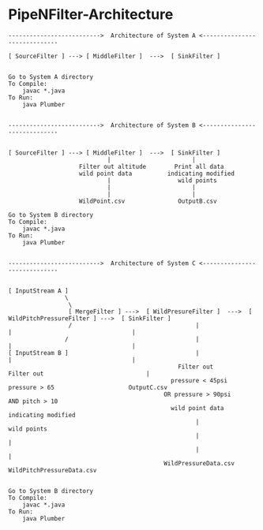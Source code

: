 # PipeNFilter-Architecture


    -------------------------->  Architecture of System A <-----------------------------

    [ SourceFilter ] ---> [ MiddleFilter ]  --->  [ SinkFilter ]

    
    Go to System A directory
    To Compile:
        javac *.java
    To Run:
        java Plumber


    -------------------------->  Architecture of System B <-----------------------------


    [ SourceFilter ] ---> [ MiddleFilter ]  --->  [ SinkFilter ]
                                |                       |
                        Filter out altitude        Print all data
                        wild point data          indicating modified
                                |                   wild points
                                |                       |
                                |                       |
                        WildPoint.csv               OutputB.csv

    Go to System B directory
    To Compile:
        javac *.java
    To Run:
        java Plumber
        

    -------------------------->  Architecture of System C <-----------------------------


    [ InputStream A ] 
                    \
                     \
                     [ MergeFilter ] --->  [ WildPresureFilter ]  --->  [ WildPitchPressureFilter ] --->  [ SinkFilter ]
                     /                                   |                       |                                  |
                    /                                    |                       |                                  |
    [ InputStream B ]                                    |                       |                                  |
                                                    Filter out               Filter out                             |
                                                  pressure < 45psi          pressure > 65                     OutputC.csv
                                                OR pressure > 90psi        AND pitch > 10
                                                  wild point data          indicating modified
                                                         |                   wild points
                                                         |                       |
                                                         |                       |
                                                WildPressureData.csv     WildPitchPressureData.csv


    Go to System B directory
    To Compile:
        javac *.java
    To Run:
        java Plumber
